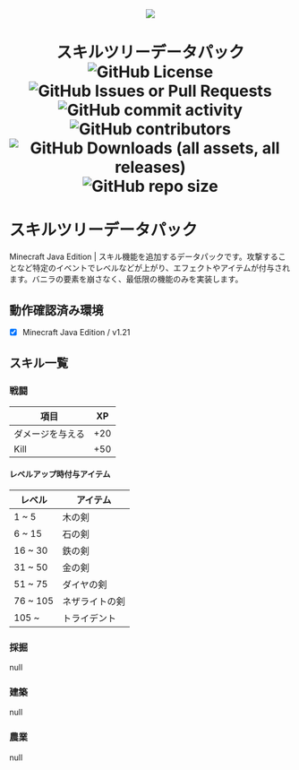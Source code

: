 <div align="center">
    <img src="https://github.com/MinecraftSources.png"/>
</div>
<h1 align="center">
    スキルツリーデータパック
    <div align="center">
        <img alt="GitHub License" src="https://img.shields.io/github/license/fun117/minecraft-skilltree-datapack">
        <img alt="GitHub Issues or Pull Requests" src="https://img.shields.io/github/issues/fun117/minecraft-skilltree-datapack">
        <img alt="GitHub commit activity" src="https://img.shields.io/github/commit-activity/t/fun117/minecraft-skilltree-datapack">
        <img alt="GitHub contributors" src="https://img.shields.io/github/contributors/fun117/minecraft-skilltree-datapack">
        <img alt="GitHub Downloads (all assets, all releases)" src="https://img.shields.io/github/downloads/fun117/minecraft-skilltree-datapack/total">
        <img alt="GitHub repo size" src="https://img.shields.io/github/repo-size/fun117/minecraft-skilltree-datapack">
    </div>
</h1>

# スキルツリーデータパック

Minecraft Java Edition | スキル機能を追加するデータパックです。攻撃することなど特定のイベントでレベルなどが上がり、エフェクトやアイテムが付与されます。バニラの要素を崩さなく、最低限の機能のみを実装します。

## 動作確認済み環境

- [x] Minecraft Java Edition / v1.21

## スキル一覧

### 戦闘

| 項目             | XP  |
| ---------------- | --- |
| ダメージを与える | +20 |
| Kill             | +50 |

#### レベルアップ時付与アイテム

| レベル   | アイテム       |
| -------- | -------------- |
| 1 ~ 5    | 木の剣         |
| 6 ~ 15   | 石の剣         |
| 16 ~ 30  | 鉄の剣         |
| 31 ~ 50  | 金の剣         |
| 51 ~ 75  | ダイヤの剣     |
| 76 ~ 105 | ネザライトの剣 |
| 105 ~    | トライデント   |

### 採掘

null

### 建築

null

### 農業

null
